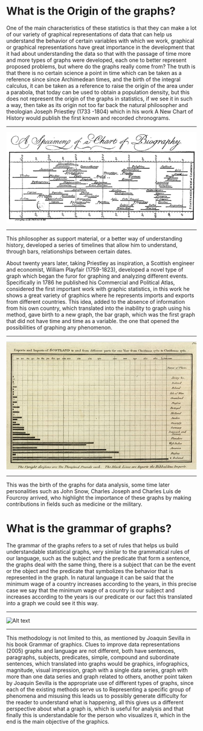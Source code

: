 # What is the Origin of the graphs?
One of the main characteristics of these statistics is that they can make a lot of our variety of graphical representations of data that can help us understand the behavior of certain variables with which we work, graphical or graphical representations have great importance in the development that it had about understanding the data so that with the passage of time more and more types of graphs were developed, each one to better represent proposed problems, but where do the graphs really come from? The truth is that there is no certain science a point in time which can be taken as a reference since since Archimedean times, and the birth of the integral calculus, it can be taken as a reference to raise the origin of the area under a parabola, that today can be used to obtain a population density, but this does not represent the origin of the graphs in statistics, if we see it in such a way, then take as its origin not too far back the natural philosopher and theologian Joseph Priestley (1733 -1804) which in his work A New Chart of History would publish the first known and recorded chronograms.

<hr></hr>

![Alt text](Images/plot1.bmp?raw=true)

<hr></hr>

This philosopher as support material, or a better way of understanding history, developed a series of timelines that allow him to understand, through bars, relationships between certain dates.

About twenty years later, taking Priestley as inspiration, a Scottish engineer and economist, William Playfair (1759-1823), developed a novel type of graph which began the furor for graphing and analyzing different events. Specifically in 1786 he published his Commercial and Political Atlas, considered the first important work with graphic statistics, in this work he shows a great variety of graphics where he represents imports and exports from different countries. This idea, added to the absence of information from his own country, which translated into the inability to graph using his method, gave birth to a new graph, the bar graph, which was the first graph that did not have time and time as a variable. the one that opened the possibilities of graphing any phenomenon.

<hr></hr>

![Alt text](Images/plot2.bmp?raw=true)

<hr></hr>

This was the birth of the graphs for data analysis, some time later personalities such as John Snow, Charles Joseph and Charles Luis de Fourcroy arrived, who highlight the importance of these graphs by making contributions in fields such as medicine or the military.

# What is the grammar of graphs?
The grammar of the graphs refers to a set of rules that helps us build understandable statistical graphs, very similar to the grammatical rules of our language, such as the subject and the predicate that form a sentence, the graphs deal with the same thing, there is a subject that can be the event or the object and the predicate that symbolizes the behavior that is represented in the graph.
In natural language it can be said that the minimum wage of a country increases according to the years, in this precise case we say that the minimum wage of a country is our subject and increases according to the years is our predicate or our fact this translated into a graph we could see it this way.

<hr></hr>

![Alt text](Images/plot3.bmp?raw=true)

<hr></hr>

This methodology is not limited to this, as mentioned by Joaquin Sevilla in his book Grammar of graphics. Clues to improve data representations (2005) graphs and language are not different, both have sentences, paragraphs, subjects, predicates, simple, compound and subordinate sentences, which translated into graphs would be graphics, infographics, magnitude, visual impression, graph with a single data series, graph with more than one data series and graph related to others, another point taken by Joaquin Sevilla is the appropriate use of different types of graphs, since each of the existing methods serve us to Representing a specific group of phenomena and misusing this leads us to possibly generate difficulty for the reader to understand what is happening, all this gives us a different perspective about what a graph is, which is useful for analysis and that finally this is understandable for the person who visualizes it, which in the end is the main objective of the graphics.